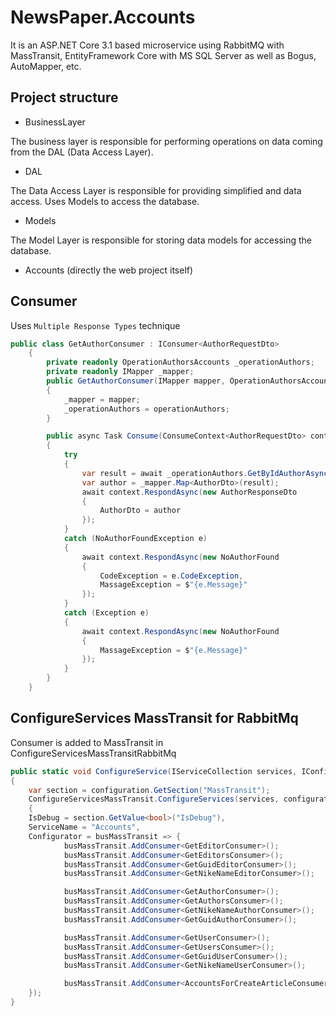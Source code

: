 # NewsPaper.Accounts

It is an ASP.NET Core 3.1 based microservice using RabbitMQ with MassTransit, EntityFramework Core with MS SQL Server as well as Bogus, AutoMapper, etc.

## Project structure

- BusinessLayer

The business layer is responsible for performing operations on data coming from the DAL (Data Access Layer).
- DAL

The Data Access Layer is responsible for providing simplified and data access. Uses Models to access the database.
- Models

The Model Layer is responsible for storing data models for accessing the database.
- Accounts (directly the web project itself)

## Consumer 

Uses `Multiple Response Types` technique

```C#
public class GetAuthorConsumer : IConsumer<AuthorRequestDto>
    {
        private readonly OperationAuthorsAccounts _operationAuthors;
        private readonly IMapper _mapper;
        public GetAuthorConsumer(IMapper mapper, OperationAuthorsAccounts operationAuthors)
        {
            _mapper = mapper;
            _operationAuthors = operationAuthors;
        }

        public async Task Consume(ConsumeContext<AuthorRequestDto> context)
        {
            try
            {
                var result = await _operationAuthors.GetByIdAuthorAsync(context.Message.AuthorGuid);
                var author = _mapper.Map<AuthorDto>(result);
                await context.RespondAsync(new AuthorResponseDto
                {
                    AuthorDto = author
                });
            }
            catch (NoAuthorFoundException e)
            {
                await context.RespondAsync(new NoAuthorFound
                {
                    CodeException = e.CodeException,
                    MassageException = $"{e.Message}"
                });
            }
            catch (Exception e)
            {
                await context.RespondAsync(new NoAuthorFound
                {
                    MassageException = $"{e.Message}"
                });
            }
        }
    }
```

## ConfigureServices MassTransit for RabbitMq

Consumer is added to MassTransit in ConfigureServicesMassTransitRabbitMq

```C#
public static void ConfigureService(IServiceCollection services, IConfiguration configuration)
{
    var section = configuration.GetSection("MassTransit");
    ConfigureServicesMassTransit.ConfigureServices(services, configuration, new MassTransitConfiguration()
    {
    IsDebug = section.GetValue<bool>("IsDebug"),
    ServiceName = "Accounts",
    Configurator = busMassTransit => {
            busMassTransit.AddConsumer<GetEditorConsumer>();
            busMassTransit.AddConsumer<GetEditorsConsumer>();
            busMassTransit.AddConsumer<GetGuidEditorConsumer>();
            busMassTransit.AddConsumer<GetNikeNameEditorConsumer>();

            busMassTransit.AddConsumer<GetAuthorConsumer>();
            busMassTransit.AddConsumer<GetAuthorsConsumer>();
            busMassTransit.AddConsumer<GetNikeNameAuthorConsumer>();
            busMassTransit.AddConsumer<GetGuidAuthorConsumer>();

            busMassTransit.AddConsumer<GetUserConsumer>();
            busMassTransit.AddConsumer<GetUsersConsumer>();
            busMassTransit.AddConsumer<GetGuidUserConsumer>();
            busMassTransit.AddConsumer<GetNikeNameUserConsumer>();

            busMassTransit.AddConsumer<AccountsForCreateArticleConsumer>(); }
    });
}
```

